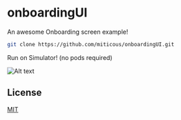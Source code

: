# onboardingUI

An awesome Onboarding screen example!

```bash
git clone https://github.com/miticous/onboardingUI.git
```

Run on Simulator! (no pods required)


![Alt text](Onboarding/Resources/Images/demo.gif?raw=true "Title")



## License
[MIT](https://choosealicense.com/licenses/mit/)
